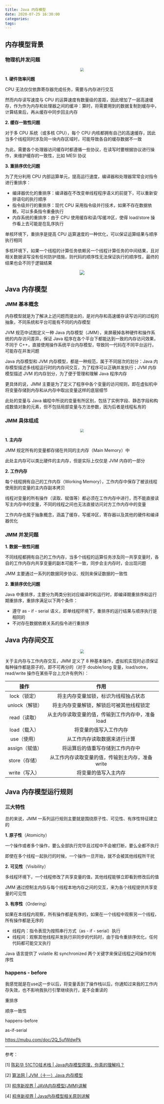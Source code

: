 ```yaml
---
title: Java 内存模型
date: 2020-07-25 16:30:00
categories: 
tags:
---
```

## 内存模型背景
### 物理机并发问题
<div align=center>

<img src="/img/Java/JMMCPU.png" style="zoom:70%">

</div>

**1. 硬件效率问题**

CPU 无法仅仅依靠寄存器完成任务，需要与内存进行交互

然而内存读写速度与 CPU 的运算速度有数量级的差距，因此增加了一层高速缓存，作为作为内存和处理器之间的缓冲：算时，将需要用到的数据复制到缓存中，计算结束后，再从缓存中同步回主内存

**2. 缓存一致性问题**

对于多 CPU 系统（或多核 CPU），每个 CPU 内核都拥有自己的高速缓存，因此当多个线程同时涉及同一块内存区域时，可能导致各自的缓存数据不一致

为此，需要各个处理器访问缓存时都遵循一些协议，在读写时要根据协议进行操作，来维护缓存的一致性，比如 MESI 协议

**3. 重排序优化问题**

为了充分利用 CPU 内部运算单元，提高运行速度，编译器和处理器常常会对指令进行重排序：

- 编译器优化的重排序：编译器在不改变单线程程序语义的前提下，可以重新安排语句的执行顺序
- 指令级并行的重排序：现代 CPU 采用指令级并行技术，如果不存在数据依赖，可以多条指令重叠执行
- 内存系统的重排序：由于 CPU 使用缓存和读/写缓冲区，使得 load/store 操作看上去可能是在乱序执行

单核环境下，重排序是提高 CPU 运算速度的一种优化，可以保证运算结果与顺序执行相同

多核环境下，如果一个线程的计算任务依赖另一个线程计算任务的中间结果，且对相关数据读写没有任何防护措施，则代码的顺序性无法保证执行的顺序性，最终的结果也会不同于逻辑结果

<div align=center>

<img src="/img/Java/Reorder.png" style="zoom:100%">

</div>

## Java 内存模型
### JMM 基本概念
内存模型就是为了解决上述问题而提出的，是对内存和高速缓存读写访问的过程的抽象，不同系统和平台可能有不同的内存模型

JVM 规范中试图定义一种 Java 内存模型（JMM），来屏蔽掉各种硬件和操作系统的内存访问差异，保证 Java 程序在各个平台下都能达到一致的内存访问效果，不同于 C++，直接使用操作系统平台内存模型，导致同一代码在不同平台运行，可能存在并发问题

Java 内存模型和 JVM 内存模型，都是一种规范，属于不同层次的划分：Java 内存模型描述多线程运行时的内存间交互，为了程序可以正确并发执行；JVM 内存模型描述 JVM 的内存划分，为了便于管理和理解 Java 程序内存

更具体的说，JMM 主要是为了定义了程序中各个变量的访问规则，即在虚拟机中将变量存储到内存和从内存中取出变量这样的底层细节

此处的变量与 Java 编程中所说的变量有所区别，包括了实例字段、静态字段和构成数值对象的元素，但不包括局部变量与方法参数，因为后者是线程私有的

### JMM 具体组成
<div align=center>

<img src="/img/Java/JMM.png" style="zoom:70%">

</div>

**1. 主内存**

JMM 规定所有的变量都存储在共同的主内存（Main Memory）中

此处主内存可以类比硬件的主内存，但是实际上仅仅是 JVM 内存的一部分

**2. 工作内存**

每个线程拥有自己的工作内存（Working Memory），工作内存中保存了被该线程使用到的变量的主内存副本拷贝

线程对变量的所有操作（读取、赋值等）都必须在工作内存中进行，而不能直接读写主内存中的变量，不同的线程之间也无法直接访问对方工作内存中的变量

工作内存也属于抽象概念，涵盖了缓存，写缓冲区，寄存器以及其他的硬件和编译器优化

### JMM 并发问题
**1. 数据一致性问题**

不同线程都拥有自己的工作内存，当多个线程的运算任务涉及同一共享变量时，各自的工作内存内共享变量的副本可能不一致，同步会主内存时，会出现问题

JMM 主要通过一系列的数据同步协议、规则来保证数据的一致性

**2. 重排序优化问题**

Java 中重排序，主要分为两类分别对应编译时和运行时，即编译期重排序和运行期重排序，重排序满足以下两个条件：

- 遵守 as - if - serial 语义，即单线程环境下，重排序的运行结果与顺序执行是相同的
- 不对存在数据依赖关系的指令进行重排序

## Java 内存间交互
<div align=center>

<img src="/img/Java/JMMAtom.png" style="zoom:80%">

</div>

关于主内存与工作内存交互，JMM 定义了 8 种基本操作，虚拟机实现时必须保证每种操作都是原子的，即不可再分的（对于 double/long 变量，load/sotre，read/write 操作在某些平台上允许有例外）：

| 操作 |  作用  | 
| :--: | :--: | 
| lock（锁定）| 将主内存变量加锁，标识为线程独占状态 |
| unlock（解锁） | 将主内存变量解锁，解锁后可被其他线程锁定 |
| read（读取） | 从主内存读取变量的值，传输到工作内存中，准备 load |
| load（载入） | 将变量的值写入工作内存 |
| use（使用） | 从工作内存读取数据来进行计算 |
| assign（赋值） | 将运算后的值重写存储到工作内存中 |
| store（存储） | 从工作内存读取变量的值，传输到主内存，准备 write |
| write（写入） | 将变量的值写入主内存 |

## Java 内存模型运行规则
### 三大特性
总的来说，JMM 一系列运行规则主要就是围绕原子性、可见性、有序性特征建立的

**1. 原子性**（Atomicity）

一个操作或者多个操作，要么全部执行完毕且过程中不会被打断，要么全都不执行

即使在多个线程一起执行的时候，一个操作一旦开始，就不会被其他线程所干扰

**2. 可见性**（Visibility）

多线程环境下，一个线程修改了共享变量的值，其他线程能够立即看到修改后的值

JMM 通过控制主内存与每个线程本地内存之间的交互，来为各个线程提供共享变量的可见性

**3. 有序性**（Ordering）

如果在本线程内观察，所有操作都是有序的，如果在一个线程中观察另一个线程，所有操作都是无序的

- 线程内：指令表现为按照串行方式（as - if - serial）执行
- 线程间：观察其他线程并发执行非同步的代码时，由于指令重排序优化，任何代码都可能交叉执行

Java 语言提供了 volatile 和 synchronized 两个关键字来保证线程之间操作的有序性

### happens - before







我感觉就是在use这一步以后，将变量丢到了操作栈以后，你通知过来我的工作内存失效，也不影响我执行引擎继续执行，是不会重读的

重排序

顺序一致性

happens-before

as-if-serial

https://mubu.com/doc/2Q_5ufWdwPk

---
参考：

[1] [陈彩华 51CTO技术栈 | Java内存模型原理，你真的理解吗？](https://mp.weixin.qq.com/s/SvxHhkGu84rFXaWbeiAXQg  )

[2] [算法网 | JVM（十一）Java 内存模型](http://ddrv.cn/a/35646)

[3] [程序新视界 | JAVA内存模型(JMM)详解](https://www.choupangxia.com/2019/11/04/interview-jvm-gc-05/)

[4] [程序新视界 | Java内存模型相关原则详解](https://www.cnblogs.com/secbro/p/11804404.html)